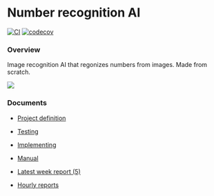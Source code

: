 # Number recognition AI
[![CI](https://github.com/A00N/NumberRecognition/actions/workflows/main.yml/badge.svg)](https://github.com/A00N/NumberRecognition/actions/workflows/main.yml) [![codecov](https://codecov.io/gh/A00N/NumberRecognition/graph/badge.svg?token=RXJIL4GAKZ)](https://codecov.io/gh/A00N/NumberRecognition)
### Overview
Image recognition AI that regonizes numbers from images.
Made from scratch.

![](https://github.com/A00N/NumberRecognition/blob/main/Documentation/Material/digitrec.gif)

### Documents
* [Project definition](https://github.com/A00N/NumberRecognition/blob/main/Documentation/project_definition.md)

* [Testing](https://github.com/A00N/NumberRecognition/blob/main/Documentation/testing_document.md)

* [Implementing](https://github.com/A00N/NumberRecognition/blob/main/Documentation/Implementation_document.md)
  
* [Manual](https://github.com/A00N/NumberRecognition/blob/main/Documentation/User%20manual.md)

* [Latest week report (5)](https://github.com/A00N/NumberRecognition/blob/main/Documentation/weekly_report7.md)
  
* [Hourly reports](https://github.com/A00N/NumberRecognition/blob/main/Documentation/hourly_report.md)
